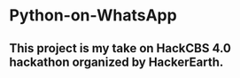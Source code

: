 # Python-on-WhatsApp

## This project is my take on HackCBS 4.0 hackathon organized by HackerEarth.
